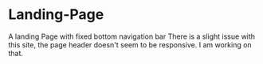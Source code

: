 # Landing-Page
A landing Page with fixed bottom navigation bar
There is a slight issue with this site, the page header doesn't seem to be responsive. I am working on that. 
